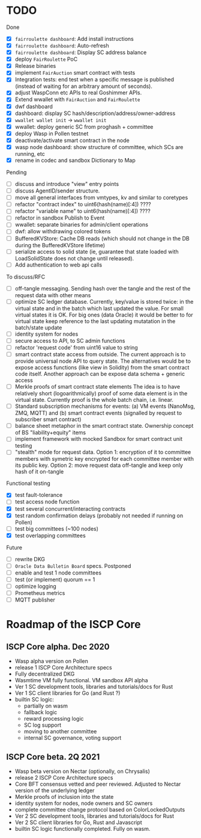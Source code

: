 # TODO

Done
- [x] `fairroulette dashboard`: Add install instructions
- [x] `fairroulette dashboard`: Auto-refresh
- [x] `fairroulette dashboard`: Display SC address balance
- [x] deploy `FairRoulette` PoC
- [x] Release binaries
- [X] implement `FairAuction` smart contract with tests
- [x] Integration tests: end test when a specific message is published (instead
      of waiting for an arbitrary amount of seconds).
- [x] adjust WaspConn etc APIs to real Goshimmer APIs.
- [x] Extend wwallet with `FairAuction` and `FairRoulette`
- [x] dwf dashboard
- [x] dashboard: display SC hash/description/address/owner-address
- [x] `wwallet wallet init` -> `wwallet init`
- [x] wwallet: deploy generic SC from proghash + committee
- [x] deploy Wasp in Pollen testnet
- [x] deactivate/activate smart contract in the node
- [x] wasp node dashboard: show structure of committee, which SCs are running, etc
- [x] rename in codec and sandbox Dictionary to Map

Pending
- [ ] discuss and introduce "view" entry points
- [ ] discuss AgentID/sender structure. 
- [ ] move all general interfaces from vmtypes, kv and similar to coretypes
- [ ] refactor "contract index" to uint6(hash(name)[:4]) ????
- [ ] refactor "variable name" to uint6(hash(name)[:4]) ????
- [ ] refactor in sandbox Publish to Event 
- [ ] wwallet: separate binaries for admin/client operations
- [ ] dwf: allow withdrawing colored tokens
- [ ] BufferedKVStore: Cache DB reads (which should not change in the DB during
      the BufferedKVStore lifetime)
- [ ] serialize access to solid state (ie, guarantee that state loaded with LoadSolidState does not
      change until released).
- [ ] Add authentication to web api calls

To discuss/RFC
- [ ] off-tangle messaging. Sending hash over the tangle and the rest of the request data with other means
- [ ] optimize SC ledger database. Currently, key/value is stored twice: in the virtual state and in the batch which
last updated the value. For small virtual states it is OK. For big ones (data Oracle) it would be better
to for virtual state keep reference to the last updating mutatation in the batch/state update 
- [ ] identity system for nodes
- [ ] secure access to API, to SC admin functions 
- [ ] refactor 'request code' from uint16 value to string
- [ ] smart contract state access from outside. The current approach is to provide universal node API to query state. 
The alternatives would be to expose access functions (like view in Solidity) from the smart contract code itself. 
Another approach can be expose data schema + generic access   
- [ ] Merkle proofs of smart contract state elements The idea is to have relatively short (logoarithmically) proof
of some data element is in the virtual state. Currently proof is the whole batch chain, i.e. linear.  
- [ ] Standard subscription mechanisms for events: (a) VM events (NanoMsg, ZMQ, MQTT) 
and (b) smart contract events (signalled by request to subscriber smart contract)
- [ ] balance sheet metaphor in the smart contract state. Ownership concept of BS "liability+equity" items  
- [ ] implement framework with mocked Sandbox for smart contract unit testing 
- [ ] "stealth" mode for request data. Option 1: encryption of it to committee members with symetric key encrypted
for each committee member with its public key. Option 2: move request data off-tangle and keep only hash of it on-tangle 

Functional testing
- [X] test fault-tolerance
- [ ] test access node function
- [X] test several concurrent/interacting contracts
- [X] test random confirmation delays (probably not needed if running on Pollen)
- [ ] test big committees (~100 nodes)
- [X] test overlapping committees

Future
- [ ] rewrite DKG
- [ ] `Oracle Data Bulletin Board` specs. Postponed
- [ ] enable and test 1 node committees
- [ ] test (or implement) quorum == 1  
- [ ] optimize logging
- [ ] Prometheus metrics
- [ ] MQTT publisher

# Roadmap of the ISCP Core

## ISCP Core alpha. Dec 2020
- Wasp alpha version on Pollen
- release 1 ISCP Core Architecture specs  
- Fully decentralized DKG
- Wasmtime VM fully functional. VM sandbox API alpha
- Ver 1 SC development tools, libraries and tutorials/docs for Rust 
- Ver 1 SC client libraries for Go (and Rust ?)
- builtin SC logic: 
    - partially on wasm
    - fallback logic
    - reward processing logic
    - SC log support
    - moving to another committee
    - internal SC governance, voting support   
   
## ISCP Core beta. 2Q 2021
- Wasp beta version on Nectar (optionally, on Chrysalis)
- release 2 ISCP Core Architecture specs  
- Core BFT consensus vetted and peer reviewed. Adjusted to Nectar version of the underlying ledger
- Merkle proofs of inclusion into the state
- identity system for nodes, node owners and SC owners
- complete committee change protocol based on ColorLockedOutputs 
- Ver 2 SC development tools, libraries and tutorials/docs for Rust 
- Ver 2 SC client libraries for Go, Rust and Javascript
- builtin SC logic functionally completed. Fully on wasm. 
   


